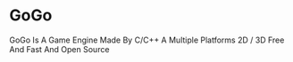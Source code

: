 # GoGo
GoGo Is A Game Engine Made By C/C++ A Multiple Platforms 2D  / 3D Free And Fast And Open Source 
